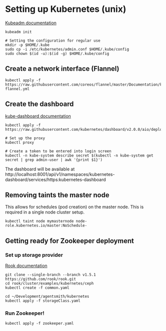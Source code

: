 # Setting up Kubernetes (unix)

[Kubeadm documentation](https://kubernetes.io/docs/setup/production-environment/tools/kubeadm/create-cluster-kubeadm/)

```
kubeadm init

# Setting the configuration for regular use
mkdir -p $HOME/.kube
sudo cp -i /etc/kubernetes/admin.conf $HOME/.kube/config
sudo chown $(id -u):$(id -g) $HOME/.kube/config
```

## Create a network interface (Flannel)

```
kubectl apply -f https://raw.githubusercontent.com/coreos/flannel/master/Documentation/kube-flannel.yml
```

## Create the dashboard
[kube-dashboard documentation](https://kubernetes.io/docs/tasks/access-application-cluster/web-ui-dashboard/)
```
kubectl apply -f https://raw.githubusercontent.com/kubernetes/dashboard/v2.0.0/aio/deploy/recommended.yaml

# Set up the proxy 
kubectl proxy

# Create a token to be entered into login screen
kubectl -n kube-system describe secret $(kubectl -n kube-system get secret | grep admin-user | awk '{print $1}')
```
The dashboard will be available at  http://localhost:8001/api/v1/namespaces/kubernetes-dashboard/services/https:kubernetes-dashboard

## Removing taints the master node
This allows for schedules (pod creation) on the master node. This is required in a single node cluster setup.
```
kubectl taint node mymasternode node-role.kubernetes.io/master:NoSchedule-
```

## Getting ready for Zookeeper deployment

### Set up storage provider
[Rook documentation](https://rook.io/docs/rook/v1.5/ceph-quickstart.html)
```
git clone --single-branch --branch v1.5.1 https://github.com/rook/rook.git
cd rook/cluster/examples/kubernetes/ceph
kubectl create -f common.yaml

cd ~/Development/agentsmith/kubernetes
kubectl apply -f storageClass.yaml
```

### Run Zookeeper!

```
kubectl apply -f zookeeper.yaml
```